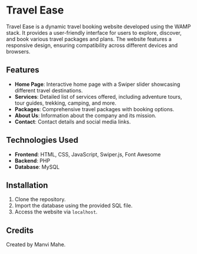 # Travel Ease

Travel Ease is a dynamic travel booking website developed using the WAMP stack. It provides a user-friendly interface for users to explore, discover, and book various travel packages and plans. The website features a responsive design, ensuring compatibility across different devices and browsers.

## Features

- **Home Page**: Interactive home page with a Swiper slider showcasing different travel destinations.
- **Services**: Detailed list of services offered, including adventure tours, tour guides, trekking, camping, and more.
- **Packages**: Comprehensive travel packages with booking options.
- **About Us**: Information about the company and its mission.
- **Contact**: Contact details and social media links.

## Technologies Used

- **Frontend**: HTML, CSS, JavaScript, Swiper.js, Font Awesome
- **Backend**: PHP
- **Database**: MySQL

## Installation

1. Clone the repository.
3. Import the database using the provided SQL file.
4. Access the website via `localhost`.

## Credits
Created by Manvi Mahe.

